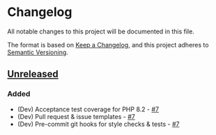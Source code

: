 # Changelog

All notable changes to this project will be documented in this file.

The format is based on [Keep a Changelog](https://keepachangelog.com/en/1.0.0/),
and this project adheres to [Semantic Versioning](https://semver.org/spec/v2.0.0.html).

## [Unreleased](https://github.com/bbatsche/filesystem-assertions/compare/1.1.0...main)

### Added

- (Dev) Acceptance test coverage for PHP 8.2 - [#7][PR7]
- (Dev) Pull request & issue templates - [#7][PR7]
- (Dev) Pre-commit git hooks for style checks & tests - [#7][PR7]

[PR7]: https://github.com/bbatsche/filesystem-assertions/pull/7 "Developer Support Updates"
